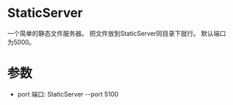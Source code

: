 # StaticServer 
一个简单的静态文件服务器。
把文件放到StaticServer同目录下就行。
默认端口为5000。

# 参数 
* port 端口: StaticServer --port 5100
